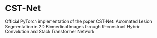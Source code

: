 # CST-Net
Official PyTorch implementation of the paper CST-Net: Automated Lesion Segmentation in 2D Biomedical Images through Reconstruct Hybrid Convolution and Stack Transformer Network
